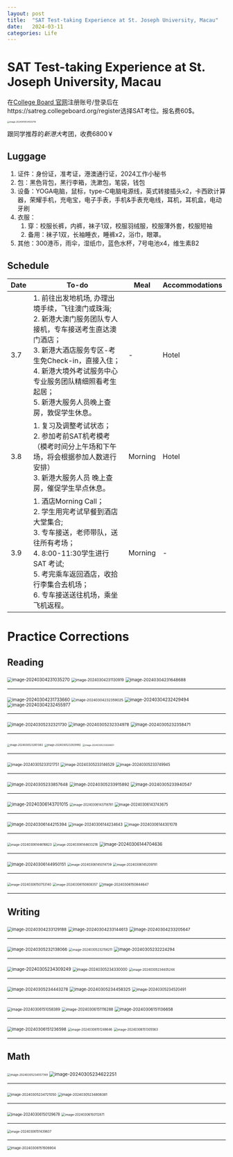 ```yaml
---
layout: post
title:  "SAT Test-taking Experience at St. Joseph University, Macau"
date:   2024-03-11
categories: Life
---
```


# SAT Test-taking Experience at St. Joseph University, Macau

在[College Board 官网](https://www.collegeboard.org/)注册账号/登录后在https://satreg.collegeboard.org/register选择SAT考位。报名费60$。

<img src="C:\Users\yangy\AppData\Roaming\Typora\typora-user-images\image-20240419134503719.png" alt="image-20240419134503719" style="zoom:33%;" />

跟同学推荐的*新港大*考团，收费6800￥

## Luggage

1. 证件：身份证，准考证，港澳通行证，2024工作小秘书
2. 包：黑色背包，黑行李箱，洗漱包，笔袋，钱包
3. 设备：YOGA电脑，鼠标，type-C电脑电源线，英式转接插头x2，卡西欧计算器，荣耀手机，充电宝，电子手表，手机&手表充电线，耳机，耳机盒，电动牙刷
4. 衣服：
   1. 穿：校服长裤，内裤，袜子1双，校服羽绒服，校服薄外套，校服短袖
   2. 备用：袜子1双，长袖睡衣，睡裤x2，浴巾，眼罩。
5. 其他：300港币，雨伞，湿纸巾，蓝色水杯，7号电池x4，维生素B2

## Schedule

| Date | To-do                                                        | Meal    | Accommodations |
| ---- | ------------------------------------------------------------ | ------- | -------------- |
| 3.7  | 1. 前往出发地机场, 办理出境⼿续，飞往澳门或珠海; <br />2. 新港大澳门服务团队专人接机，专车接送考生直达澳门酒店；<br/>3. 新港大酒店服务专区-考生免Check-in，直接⼊住；<br/>4. 新港大境外考试服务中心专业服务团队精细照看考⽣起居；<br/>5. 新港大服务人员晚上查房，敦促学⽣休息。 | -       | Hotel          |
| 3.8  | 1. 复习及调整考试状态；<br/>2. 参加考前SAT机考模考（模考时间分上午场和下午场，将会根据参加人数进行安排）<br/>3. 新港大服务人员 晚上查房，催促学生早点休息。 | Morning | Hotel          |
| 3.9  | 1. 酒店Morning Call；<br/>2. 学生用完考试早餐到酒店大堂集合;<br/>3. 专车接送，老师带队，送往所有考场；<br/>4. 8:00-11:30学生进行 SAT 考试;<br/>5. 考完乘车返回酒店，收拾行李集合去机场；<br/>6. 专车接送送往机场，乘坐飞机返程。 | Morning | -              |

# Practice Corrections

## Reading

<img src="C:\Users\yangy\AppData\Roaming\Typora\typora-user-images\image-20240304231035270.png" alt="image-20240304231035270" style="zoom:70%;" />

<img src="C:\Users\yangy\AppData\Roaming\Typora\typora-user-images\image-20240304231130919.png" alt="image-20240304231130919" style="zoom:60%;" />

<img src="C:\Users\yangy\AppData\Roaming\Typora\typora-user-images\image-20240304231648688.png" alt="image-20240304231648688" style="zoom:67%;" />

---

<img src="C:\Users\yangy\AppData\Roaming\Typora\typora-user-images\image-20240304231733660.png" alt="image-20240304231733660" style="zoom:70%;" />

<img src="C:\Users\yangy\AppData\Roaming\Typora\typora-user-images\image-20240304232359025.png" alt="image-20240304232359025" style="zoom:57%;" />

<img src="C:\Users\yangy\AppData\Roaming\Typora\typora-user-images\image-20240304232429494.png" alt="image-20240304232429494" style="zoom:70%;" />

<img src="C:\Users\yangy\AppData\Roaming\Typora\typora-user-images\image-20240304232455977.png" alt="image-20240304232455977" style="zoom:70%;" />

---

<img src="C:\Users\yangy\AppData\Roaming\Typora\typora-user-images\image-20240305232321730.png" alt="image-20240305232321730" style="zoom:67%;" />

<img src="C:\Users\yangy\AppData\Roaming\Typora\typora-user-images\image-20240305232334978.png" alt="image-20240305232334978" style="zoom:67%;" />

<img src="C:\Users\yangy\AppData\Roaming\Typora\typora-user-images\image-20240305232358471.png" alt="image-20240305232358471" style="zoom:67%;" />

---

<img src="C:\Users\yangy\AppData\Roaming\Typora\typora-user-images\image-20240305232851383.png" alt="image-20240305232851383" style="zoom:40%;" />

<img src="C:\Users\yangy\AppData\Roaming\Typora\typora-user-images\image-20240305232929992.png" alt="image-20240305232929992" style="zoom:40%;" />

<img src="C:\Users\yangy\AppData\Roaming\Typora\typora-user-images\image-20240305233026601.png" alt="image-20240305233026601" style="zoom:35%;" />

---

<img src="C:\Users\yangy\AppData\Roaming\Typora\typora-user-images\image-20240305233121751.png" alt="image-20240305233121751" style="zoom:60%;" />

<img src="C:\Users\yangy\AppData\Roaming\Typora\typora-user-images\image-20240305233146529.png" alt="image-20240305233146529" style="zoom:60%;" />

<img src="C:\Users\yangy\AppData\Roaming\Typora\typora-user-images\image-20240305233749945.png" alt="image-20240305233749945" style="zoom:60%;" />

---

<img src="C:\Users\yangy\AppData\Roaming\Typora\typora-user-images\image-20240305233857648.png" alt="image-20240305233857648" style="zoom:67%;" />

<img src="C:\Users\yangy\AppData\Roaming\Typora\typora-user-images\image-20240305233915892.png" alt="image-20240305233915892" style="zoom:67%;" />

<img src="C:\Users\yangy\AppData\Roaming\Typora\typora-user-images\image-20240305233940547.png" alt="image-20240305233940547" style="zoom:67%;" />

---

<img src="C:\Users\yangy\AppData\Roaming\Typora\typora-user-images\image-20240306143701015.png" alt="image-20240306143701015" style="zoom:70%;" />

<img src="C:\Users\yangy\AppData\Roaming\Typora\typora-user-images\image-20240306143718781.png" alt="image-20240306143718781" style="zoom:50%;" />

<img src="C:\Users\yangy\AppData\Roaming\Typora\typora-user-images\image-20240306143743675.png" alt="image-20240306143743675" style="zoom:60%;" />

---

<img src="C:\Users\yangy\AppData\Roaming\Typora\typora-user-images\image-20240306144215394.png" alt="image-20240306144215394" style="zoom:67%;" />

<img src="C:\Users\yangy\AppData\Roaming\Typora\typora-user-images\image-20240306144234643.png" alt="image-20240306144234643" style="zoom:60%;" />

<img src="C:\Users\yangy\AppData\Roaming\Typora\typora-user-images\image-20240306144301078.png" alt="image-20240306144301078" style="zoom:60%;" />

---

<img src="C:\Users\yangy\AppData\Roaming\Typora\typora-user-images\image-20240306144616623.png" alt="image-20240306144616623" style="zoom:50%;" />

<img src="C:\Users\yangy\AppData\Roaming\Typora\typora-user-images\image-20240306144633218.png" alt="image-20240306144633218" style="zoom:50%;" />

<img src="C:\Users\yangy\AppData\Roaming\Typora\typora-user-images\image-20240306144704636.png" alt="image-20240306144704636" style="zoom:70%;" />

---

<img src="C:\Users\yangy\AppData\Roaming\Typora\typora-user-images\image-20240306144950151.png" alt="image-20240306144950151" style="zoom:67%;" />

<img src="C:\Users\yangy\AppData\Roaming\Typora\typora-user-images\image-20240306145014739.png" alt="image-20240306145014739" style="zoom:50%;" />

<img src="C:\Users\yangy\AppData\Roaming\Typora\typora-user-images\image-20240306145209781.png" alt="image-20240306145209781" style="zoom:50%;" />

---

<img src="C:\Users\yangy\AppData\Roaming\Typora\typora-user-images\image-20240306150753140.png" alt="image-20240306150753140" style="zoom:50%;" />

<img src="C:\Users\yangy\AppData\Roaming\Typora\typora-user-images\image-20240306150808357.png" alt="image-20240306150808357" style="zoom:50%;" />

<img src="C:\Users\yangy\AppData\Roaming\Typora\typora-user-images\image-20240306150844647.png" alt="image-20240306150844647" style="zoom:55%;" />

---

## Writing

<img src="C:\Users\yangy\AppData\Roaming\Typora\typora-user-images\image-20240304233129188.png" alt="image-20240304233129188" style="zoom:67%;" />

<img src="C:\Users\yangy\AppData\Roaming\Typora\typora-user-images\image-20240304233144613.png" alt="image-20240304233144613" style="zoom:67%;" />

<img src="C:\Users\yangy\AppData\Roaming\Typora\typora-user-images\image-20240304233205647.png" alt="image-20240304233205647" style="zoom:67%;" />

---

<img src="C:\Users\yangy\AppData\Roaming\Typora\typora-user-images\image-20240305232138066.png" alt="image-20240305232138066" style="zoom:67%;" />

<img src="C:\Users\yangy\AppData\Roaming\Typora\typora-user-images\image-20240305232156211.png" alt="image-20240305232156211" style="zoom:50%;" />

<img src="C:\Users\yangy\AppData\Roaming\Typora\typora-user-images\image-20240305232224294.png" alt="image-20240305232224294" style="zoom:67%;" />

---

<img src="C:\Users\yangy\AppData\Roaming\Typora\typora-user-images\image-20240305234309249.png" alt="image-20240305234309249" style="zoom:70%;" />

<img src="C:\Users\yangy\AppData\Roaming\Typora\typora-user-images\image-20240305234330000.png" alt="image-20240305234330000" style="zoom:60%;" />

<img src="C:\Users\yangy\AppData\Roaming\Typora\typora-user-images\image-20240305234405244.png" alt="image-20240305234405244" style="zoom:50%;" />

---

<img src="C:\Users\yangy\AppData\Roaming\Typora\typora-user-images\image-20240305234443278.png" alt="image-20240305234443278" style="zoom:67%;" />

<img src="C:\Users\yangy\AppData\Roaming\Typora\typora-user-images\image-20240305234458325.png" alt="image-20240305234458325" style="zoom:67%;" />

<img src="C:\Users\yangy\AppData\Roaming\Typora\typora-user-images\image-20240305234520491.png" alt="image-20240305234520491" style="zoom:60%;" />

---

<img src="C:\Users\yangy\AppData\Roaming\Typora\typora-user-images\image-20240306151058389.png" alt="image-20240306151058389" style="zoom:60%;" />

<img src="C:\Users\yangy\AppData\Roaming\Typora\typora-user-images\image-20240306151116288.png" alt="image-20240306151116288" style="zoom:60%;" />

<img src="C:\Users\yangy\AppData\Roaming\Typora\typora-user-images\image-20240306151136658.png" alt="image-20240306151136658" style="zoom:67%;" />

---

<img src="C:\Users\yangy\AppData\Roaming\Typora\typora-user-images\image-20240306151236598.png" alt="image-20240306151236598" style="zoom:67%;" />

<img src="C:\Users\yangy\AppData\Roaming\Typora\typora-user-images\image-20240306151248646.png" alt="image-20240306151248646" style="zoom:50%;" />

<img src="C:\Users\yangy\AppData\Roaming\Typora\typora-user-images\image-20240306151305563.png" alt="image-20240306151305563" style="zoom:50%;" />

---

## Math

<img src="C:\Users\yangy\AppData\Roaming\Typora\typora-user-images\image-20240305234557749.png" alt="image-20240305234557749" style="zoom:45%;" />

<img src="C:\Users\yangy\AppData\Roaming\Typora\typora-user-images\image-20240305234622251.png" alt="image-20240305234622251" style="zoom:75%;" />

---

<img src="C:\Users\yangy\AppData\Roaming\Typora\typora-user-images\image-20240305234721050.png" alt="image-20240305234721050" style="zoom:55%;" />

<img src="C:\Users\yangy\AppData\Roaming\Typora\typora-user-images\image-20240305234808381.png" alt="image-20240305234808381" style="zoom:55%;" />

---

<img src="C:\Users\yangy\AppData\Roaming\Typora\typora-user-images\image-20240306150129678.png" alt="image-20240306150129678" style="zoom:60%;" />

<img src="C:\Users\yangy\AppData\Roaming\Typora\typora-user-images\image-20240306150112871.png" alt="image-20240306150112871" style="zoom:50%;" />

---

<img src="C:\Users\yangy\AppData\Roaming\Typora\typora-user-images\image-20240306151439837.png" alt="image-20240306151439837" style="zoom:50%;" />

---

<img src="C:\Users\yangy\AppData\Roaming\Typora\typora-user-images\image-20240306151506904.png" alt="image-20240306151506904" style="zoom:55%;" />
